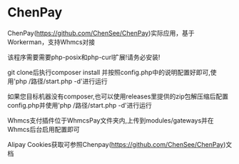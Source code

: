 # ChenPay
ChenPay(https://github.com/ChenSee/ChenPay)实际应用，基于Workerman，支持Whmcs对接

该程序需要需要php-posix和php-curl扩展!请务必安装!

git clone后执行composer install 并按照config.php中的说明配置好即可,使用'php /路径/start.php -d'进行运行

如果您目标机器没有composer,也可以使用releases里提供的zip包解压缩后配置config.php并使用'php /路径/start.php -d'进行运行

Whmcs支付插件位于WhmcsPay文件夹内,上传到modules/gateways并在Whmcs后台启用配置即可

Alipay Cookies获取可参照Chenpay(https://github.com/ChenSee/ChenPay)文档
